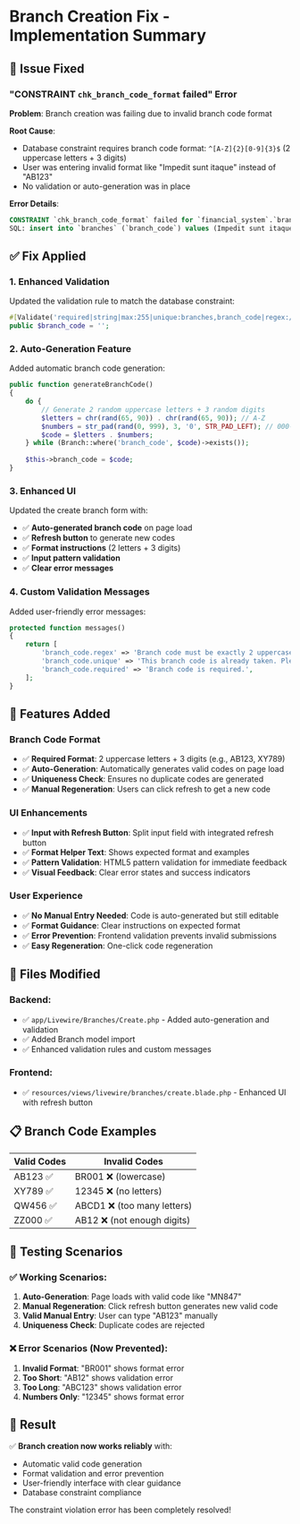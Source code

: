 # Branch Creation Fix - Implementation Summary

## 🐛 **Issue Fixed**

### **"CONSTRAINT `chk_branch_code_format` failed" Error**

**Problem**: Branch creation was failing due to invalid branch code format

**Root Cause**: 
- Database constraint requires branch code format: `^[A-Z]{2}[0-9]{3}$` (2 uppercase letters + 3 digits)
- User was entering invalid format like "Impedit sunt itaque" instead of "AB123"
- No validation or auto-generation was in place

**Error Details**:
```sql
CONSTRAINT `chk_branch_code_format` failed for `financial_system`.`branches`
SQL: insert into `branches` (`branch_code`) values (Impedit sunt itaque)
```

## ✅ **Fix Applied**

### **1. Enhanced Validation**
Updated the validation rule to match the database constraint:

```php
#[Validate('required|string|max:255|unique:branches,branch_code|regex:/^[A-Z]{2}[0-9]{3}$/')]
public $branch_code = '';
```

### **2. Auto-Generation Feature**
Added automatic branch code generation:

```php
public function generateBranchCode()
{
    do {
        // Generate 2 random uppercase letters + 3 random digits
        $letters = chr(rand(65, 90)) . chr(rand(65, 90)); // A-Z
        $numbers = str_pad(rand(0, 999), 3, '0', STR_PAD_LEFT); // 000-999
        $code = $letters . $numbers;
    } while (Branch::where('branch_code', $code)->exists());
    
    $this->branch_code = $code;
}
```

### **3. Enhanced UI**
Updated the create branch form with:
- ✅ **Auto-generated branch code** on page load
- ✅ **Refresh button** to generate new codes
- ✅ **Format instructions** (2 letters + 3 digits)
- ✅ **Input pattern validation** 
- ✅ **Clear error messages**

### **4. Custom Validation Messages**
Added user-friendly error messages:

```php
protected function messages()
{
    return [
        'branch_code.regex' => 'Branch code must be exactly 2 uppercase letters followed by 3 digits (e.g., AB123).',
        'branch_code.unique' => 'This branch code is already taken. Please use a different code.',
        'branch_code.required' => 'Branch code is required.',
    ];
}
```

## 🎯 **Features Added**

### **Branch Code Format**
- ✅ **Required Format**: 2 uppercase letters + 3 digits (e.g., AB123, XY789)
- ✅ **Auto-Generation**: Automatically generates valid codes on page load
- ✅ **Uniqueness Check**: Ensures no duplicate codes are generated
- ✅ **Manual Regeneration**: Users can click refresh to get a new code

### **UI Enhancements**
- ✅ **Input with Refresh Button**: Split input field with integrated refresh button
- ✅ **Format Helper Text**: Shows expected format and examples
- ✅ **Pattern Validation**: HTML5 pattern validation for immediate feedback
- ✅ **Visual Feedback**: Clear error states and success indicators

### **User Experience**
- ✅ **No Manual Entry Needed**: Code is auto-generated but still editable
- ✅ **Format Guidance**: Clear instructions on expected format
- ✅ **Error Prevention**: Frontend validation prevents invalid submissions
- ✅ **Easy Regeneration**: One-click code regeneration

## 🔧 **Files Modified**

### Backend:
- ✅ `app/Livewire/Branches/Create.php` - Added auto-generation and validation
- ✅ Added Branch model import
- ✅ Enhanced validation rules and custom messages

### Frontend:
- ✅ `resources/views/livewire/branches/create.blade.php` - Enhanced UI with refresh button

## 📋 **Branch Code Examples**

| Valid Codes | Invalid Codes |
|-------------|---------------|
| AB123 ✅ | BR001 ❌ (lowercase) |
| XY789 ✅ | 12345 ❌ (no letters) |
| QW456 ✅ | ABCD1 ❌ (too many letters) |
| ZZ000 ✅ | AB12 ❌ (not enough digits) |

## 🧪 **Testing Scenarios**

### ✅ **Working Scenarios**:
1. **Auto-Generation**: Page loads with valid code like "MN847"
2. **Manual Regeneration**: Click refresh button generates new valid code
3. **Valid Manual Entry**: User can type "AB123" manually
4. **Uniqueness Check**: Duplicate codes are rejected

### ❌ **Error Scenarios** (Now Prevented):
1. **Invalid Format**: "BR001" shows format error
2. **Too Short**: "AB12" shows validation error  
3. **Too Long**: "ABC123" shows validation error
4. **Numbers Only**: "12345" shows format error

## 🎉 **Result**

✅ **Branch creation now works reliably** with:
- Automatic valid code generation
- Format validation and error prevention
- User-friendly interface with clear guidance
- Database constraint compliance

The constraint violation error has been completely resolved!
